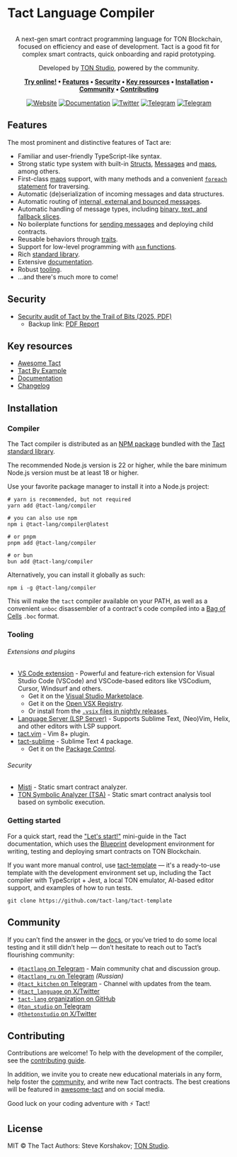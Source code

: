 # Tact Language Compiler

<div align="center">

<img src="https://raw.githubusercontent.com/tact-lang/tact-docs/main/public/banner.jpeg" alt="" />

A next-gen smart contract programming language for TON Blockchain, focused on efficiency and ease of development.
Tact is a good fit for complex smart contracts, quick onboarding and rapid prototyping.

Developed by [TON Studio](https://tonstudio.io), powered by the community.

**[Try online!] • [Features] • [Security] • [Key resources] • [Installation] • [Community] • [Contributing]**

[Try online!]: https://ide.ton.org
[Features]: #features
[Security]: #security
[Key resources]: #key-resources
[Installation]: #installation
[Community]: #community
[Contributing]: #contributing

[![Website](https://img.shields.io/badge/Website-blue?style=flat)](https://tact-lang.org)
[![Documentation](https://img.shields.io/badge/Documentation-blue?style=flat)](https://docs.tact-lang.org)
[![Twitter](https://img.shields.io/badge/X%2FTwitter-white?logo=x&style=flat&logoColor=gray)](https://x.com/tact_language)
[![Telegram](https://img.shields.io/badge/Community_Chat-white?logo=telegram&style=flat)](https://t.me/tactlang)
[![Telegram](https://img.shields.io/badge/Tact_Kitchen_🥣-white?logo=telegram&style=flat)](https://t.me/tact_kitchen)

</div>

## Features

The most prominent and distinctive features of Tact are:

- Familiar and user-friendly TypeScript-like syntax.
- Strong static type system with built-in [Structs], [Messages] and [maps], among others.
- First-class [maps] support, with many methods and a convenient [`foreach` statement][foreach] for traversing.
- Automatic (de)serialization of incoming messages and data structures.
- Automatic routing of [internal, external and bounced messages][recvfun].
- Automatic handling of message types, including [binary, text, and fallback slices][recv].
- No boilerplate functions for [sending messages] and deploying child contracts.
- Reusable behaviors through [traits].
- Support for low-level programming with [`asm` functions][asmfun].
- Rich [standard library][stdlib].
- Extensive [documentation].
- Robust [tooling](#tooling).
- ...and there's much more to come!

[Structs]: https://docs.tact-lang.org/book/structs-and-messages#structs
[Messages]: https://docs.tact-lang.org/book/structs-and-messages#messages
[maps]: https://docs.tact-lang.org/book/maps
[foreach]: https://docs.tact-lang.org/book/statements#foreach-loop
[recv]: https://docs.tact-lang.org/book/receive/
[recvfun]: https://docs.tact-lang.org/book/contracts/#receiver-functions
[sending messages]: https://docs.tact-lang.org/book/send/#message-sending-functions
[traits]: https://docs.tact-lang.org/book/types/#traits
[asmfun]: https://docs.tact-lang.org/book/assembly-functions/
[stdlib]: https://docs.tact-lang.org/ref/
[documentation]: https://docs.tact-lang.org/

## Security

- [Security audit of Tact by the Trail of Bits (2025, PDF)](https://tact-lang.org/assets/pdfs/2025-01-ton-studio-tact-compiler-securityreview.pdf)
  - Backup link: [PDF Report](https://github.com/tact-lang/website/blob/416073ed4056034639de257cb1e2815227f497cb/pdfs/2025-01-ton-studio-tact-compiler-securityreview.pdf)

## Key resources

- [Awesome Tact](https://github.com/tact-lang/awesome-tact)
- [Tact By Example](https://tact-by-example.org/00-hello-world)
- [Documentation](https://docs.tact-lang.org)
- [Changelog](./dev-docs/CHANGELOG.md)

## Installation

### Compiler

The Tact compiler is distributed as an [NPM package](https://www.npmjs.com/package/@tact-lang/compiler) bundled with the [Tact standard library](https://docs.tact-lang.org/ref/).

The recommended Node.js version is 22 or higher, while the bare minimum Node.js version must be at least 18 or higher.

Use your favorite package manager to install it into a Node.js project:

```shell
# yarn is recommended, but not required
yarn add @tact-lang/compiler

# you can also use npm
npm i @tact-lang/compiler@latest

# or pnpm
pnpm add @tact-lang/compiler

# or bun
bun add @tact-lang/compiler
```

Alternatively, you can install it globally as such:

```shell
npm i -g @tact-lang/compiler
```

This will make the `tact` compiler available on your PATH, as well as a convenient `unboc` disassembler of a contract's code compiled into a [Bag of Cells](https://docs.tact-lang.org/book/cells/#cells-boc) `.boc` format.

### Tooling

###### Extensions and plugins

- [VS Code extension](https://marketplace.visualstudio.com/items?itemName=tonstudio.vscode-tact) - Powerful and feature-rich extension for Visual Studio Code (VSCode) and VSCode-based editors like VSCodium, Cursor, Windsurf and others.
  - Get it on the [Visual Studio Marketplace](https://marketplace.visualstudio.com/items?itemName=tonstudio.vscode-tact).
  - Get it on the [Open VSX Registry](https://open-vsx.org/extension/tonstudio/vscode-tact).
  - Or install from the [`.vsix` files in nightly releases](https://github.com/tact-lang/tact-language-server/releases).
- [Language Server (LSP Server)](https://github.com/tact-lang/tact-language-server) - Supports Sublime Text, (Neo)Vim, Helix, and other editors with LSP support.
- [tact.vim](https://github.com/tact-lang/tact.vim) - Vim 8+ plugin.
- [tact-sublime](https://github.com/tact-lang/tact-sublime) - Sublime Text 4 package.
  - Get it on the [Package Control](https://packagecontrol.io/packages/Tact).

###### Security

- [Misti](https://github.com/nowarp/misti) - Static smart contract analyzer.
- [TON Symbolic Analyzer (TSA)](https://github.com/espritoxyz/tsa) - Static smart contract analysis tool based on symbolic execution.

### Getting started

For a quick start, read the ["Let's start!"](https://docs.tact-lang.org/#start) mini-guide in the Tact documentation, which uses the [Blueprint](https://github.com/ton-community/blueprint) development environment for writing, testing and deploying smart contracts on TON Blockchain.

If you want more manual control, use [tact-template](https://github.com/tact-lang/tact-template) — it's a ready-to-use template with the development environment set up, including the Tact compiler with TypeScript + Jest, a local TON emulator, AI-based editor support, and examples of how to run tests.

```shell
git clone https://github.com/tact-lang/tact-template
```

## Community

If you can’t find the answer in the [docs](https://docs.tact-lang.org), or you’ve tried to do some local testing and it still didn’t help — don’t hesitate to reach out to Tact’s flourishing community:

- [`@tactlang` on Telegram](https://t.me/tactlang) - Main community chat and discussion group.
- [`@tactlang_ru` on Telegram](https://t.me/tactlang_ru) _(Russian)_
- [`@tact_kitchen` on Telegram](https://t.me/tact_kitchen) - Channel with updates from the team.
- [`@tact_language` on X/Twitter](https://x.com/tact_language)
- [`tact-lang` organization on GitHub](https://github.com/tact-lang)
- [`@ton_studio` on Telegram](https://t.me/ton_studio)
- [`@thetonstudio` on X/Twitter](https://x.com/thetonstudio)

## Contributing

Contributions are welcome! To help with the development of the compiler, see the [contributing guide](./dev-docs/CONTRIBUTING.md).

In addition, we invite you to create new educational materials in any form, help foster the [community](#community), and write new Tact contracts. The best creations will be featured in [awesome-tact](https://github.com/tact-lang/awesome-tact) and on social media.

Good luck on your coding adventure with ⚡ Tact!

## License

MIT © The Tact Authors: Steve Korshakov; [TON Studio](https://tonstudio.io).
